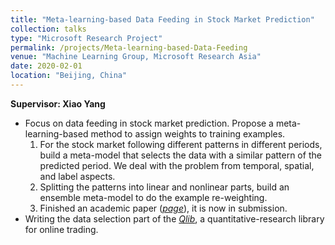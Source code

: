 ```yaml
---
title: "Meta-learning-based Data Feeding in Stock Market Prediction"
collection: talks
type: "Microsoft Research Project"
permalink: /projects/Meta-learning-based-Data-Feeding
venue: "Machine Learning Group, Microsoft Research Asia"
date: 2020-02-01
location: "Beijing, China"
---
```


**Supervisor: Xiao Yang**

* Focus on data feeding in stock market prediction. Propose a meta-learning-based method to assign weights to training examples.
  1. For the stock market following different patterns in different periods, build a meta-model that selects the data with a similar pattern of the predicted period. We deal with the problem from temporal, spatial, and label aspects.
  2. Splitting the patterns into linear and nonlinear parts, build an ensemble meta-model to do the example re-weighting.
  3. Finished an academic paper ([*page*](https://wendili-cs.github.io/publication/2021UR-DDG-DA)), it is now in submission.
* Writing the data selection part of the [*Qlib*](https://github.com/microsoft/qlib), a quantitative-research library for online trading.
